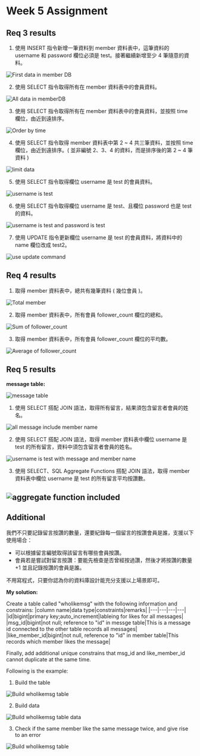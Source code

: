 # Week 5 Assignment
## Req 3 results
1. 使用 INSERT 指令新增一筆資料到 member 資料表中，這筆資料的 username 和 password 欄位必須是 test。接著繼續新增至少 4 筆隨意的資料。

![First data in member DB](/week-5/img/1.png)

2. 使用 SELECT 指令取得所有在 member 資料表中的會員資料。

![All data in memberDB](/week-5/img/2.png)

3. 使用 SELECT 指令取得所有在 member 資料表中的會員資料，並按照 time 欄位，由近到遠排序。

![Order by time](/week-5/img/3.png)

4. 使用 SELECT 指令取得 member 資料表中第 2 ~ 4 共三筆資料，並按照 time 欄位，由近到遠排序。( 並非編號 2、3、4 的資料，而是排序後的第 2 ~ 4 筆資料 )

![limit data](/week-5/img/4.png)

5. 使用 SELECT 指令取得欄位 username 是 test 的會員資料。

![username is test](/week-5/img/5.png)

6. 使用 SELECT 指令取得欄位 username 是 test、且欄位 password 也是 test 的資料。

![username is test and password is test](/week-5/img/6.png)

7. 使用 UPDATE 指令更新欄位 username 是 test 的會員資料，將資料中的 name 欄位改成 test2。

![use update command](/week-5/img/7.png)

## Req 4 results
1. 取得 member 資料表中，總共有幾筆資料 ( 幾位會員 )。

![Total member](/week-5/img/4-1.png)

2. 取得 member 資料表中，所有會員 follower_count 欄位的總和。

![Sum of follower_count](/week-5/img/4-2.png)

3. 取得 member 資料表中，所有會員 follower_count 欄位的平均數。

![Average of follower_count](/week-5/img/4-3.png)

## Req 5 results
**message table:**

![message table](/week-5/img/5-0.png)

1. 使用 SELECT 搭配 JOIN 語法，取得所有留言，結果須包含留言者會員的姓名。

![all message include member name](/week-5/img/5-1.png)

2. 使用 SELECT 搭配 JOIN 語法，取得 member 資料表中欄位 username 是 test 的所有留言，資料中須包含留言者會員的姓名。

![username is test with message and member name](/week-5/img/5-2.png)

3. 使用 SELECT、SQL Aggregate Functions 搭配 JOIN 語法，取得 member 資料表中欄位 username 是 test 的所有留言平均按讚數。

![aggregate function included](/week-5/img/5-3.png)
---
## Additional
我們不只要記錄留言按讚的數量，還要紀錄每一個留言的按讚會員是誰，支援以下使用場合：

- 可以根據留言編號取得該留言有哪些會員按讚。
- 會員若是嘗試對留言按讚：要能先檢查是否曾經按過讚，然後才將按讚的數量 +1 並且記錄按讚的會員是誰。

不用寫程式，只要你認為你的資料庫設計能充分支援以上場景即可。

**My solution:**

Create a table called "wholikemsg" with the following information and constrains:
|column name|data type|constraints|remarks|
|---|---|---|---|
|id|bigint|primary key;auto_increment|lableing for likes for all messages|
|msg_id|bigint|not null; reference to "id" in messge table|This is a message id connected to the other table records all messages| 
|like_member_id|bigint|not null, reference to "id" in member table|This records which member likes the message|

Finally, add additional unique constrains that msg_id and like_member_id cannot duplicate at the same time.

Following is the example:
1. Build the table

![Build wholikemsg table](/week-5/img/6-1.png)

2. Build data

![Build wholikemsg table data](/week-5/img/6-2.png)

3. Check if the same member like the same message twice, and give rise to an error

![Build wholikemsg table](/week-5/img/6-3.png)
